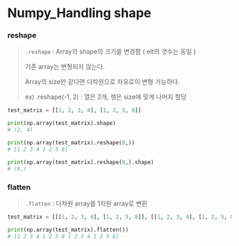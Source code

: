 # Numpy_Handling shape



### reshape

> `.reshape` : Array의 shape의 크기를 변경함 ( elt의 갯수는 동일 )
>
> 기존 array는 변형되지 않는다.
>
> Array의 size만 같다면 다차원으로 자유로이 변형 가능하다.
>
> ex) .reshape(-1, 2) : 열은 2개, 행은 size에 맞게 나머지 할당

```python
test_matrix = [[1, 2, 3, 4], [1, 2, 5, 8]]

print(np.array(test_matrix).shape)
# (2, 4)

print(np.array(test_matrix).reshape(8,))
# [1 2 3 4 1 2 5 8]

print(np.array(test_matrix).reshape(8,).shape)
# (8,)
```



### flatten

> `.flatten` : 다차원 array를 1차원 array로  변환

```python
test_matrix = [[[1, 2, 3, 4], [1, 2, 5, 8]], [[1, 2, 3, 4], [1, 2, 5, 8]]]

print(np.array(test_matrix).flatten())
# [1 2 3 4 1 2 5 8 1 2 3 4 1 2 5 8]
```

